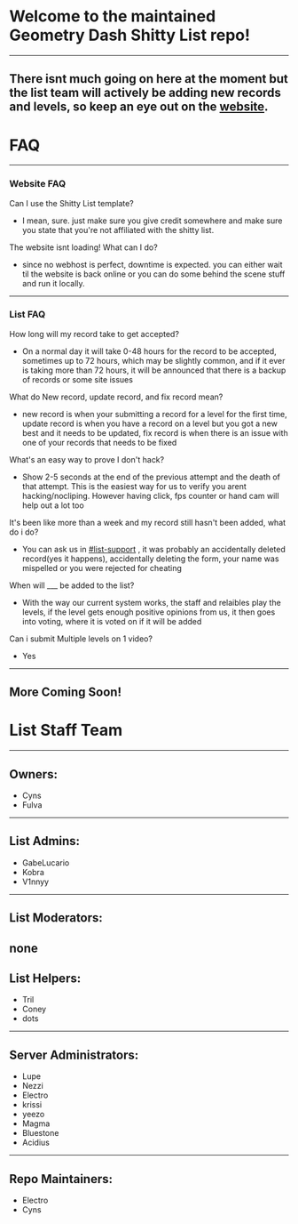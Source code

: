 # Welcome to the maintained Geometry Dash Shitty List repo!
---
There isnt much going on here at the moment but the list team will actively be adding new records and levels, so keep an eye out on the [website](https://gdshittylist.asemnada991.repl.co/).
---
# FAQ
---
### Website FAQ
Can I use the Shitty List template?
- I mean, sure. just make sure you give credit somewhere and make sure you state that you're not affiliated with the shitty list.

The website isnt loading! What can I do?
- since no webhost is perfect, downtime is expected. you can either wait til the website is back online or you can do some behind the scene stuff and run it locally.
---
### List FAQ
How long will my record take to get accepted? 
- On a normal day it will take 0-48 hours for the record to be accepted, sometimes up to 72 hours, which may be slightly common, and if it ever is taking more than 72 hours, it will be announced that there is a backup of records or some site issues

What do New record, update record, and fix record mean? 
- new record is when your submitting a record for a level for the first time, update record is when you have a record on a level but you got a new best and it needs to be updated, fix record is when there is an issue with one of your records that needs to be fixed

What's an easy way to prove I don't hack?
- Show 2-5 seconds at the end of the previous attempt and the death of that attempt. This is the easiest way for us to verify you arent hacking/nocliping. However having click, fps counter or hand cam will help out a lot too

It's been like more than a week and my record still hasn't been added, what do i do?
- You can ask us in [#list-support](https://discord.gg/jRAYbe6w6z) , it was probably an accidentally deleted record(yes it happens), accidentally deleting the form, your name was mispelled or you were rejected for cheating

When will ___ be added to the list? 
- With the way our current system works, the staff and relaibles play the levels, if the level gets enough positive opinions from us, it then goes into voting, where it is voted on if it will be added

Can i submit Multiple levels on 1 video?
- Yes
---
More Coming Soon!
---
# List Staff Team
---
## Owners:
- Cyns
- Fulva
---
## List Admins:
- GabeLucario
- Kobra
- V1nnyy
---
## List Moderators:
none
---
## List Helpers:
- Tril
- Coney
- dots
---
## Server Administrators:
- Lupe
- Nezzi
- Electro
- krissi
- yeezo
- Magma
- Bluestone
- Acidius
---
## Repo Maintainers:
- Electro
- Cyns